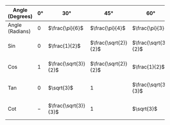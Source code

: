 | Angle (Degrees) | 0° | 30° | 45° | 60° | 90° | 120° | 135° | 150° | 180° | 210° | 225° | 240° | 270° | 300° | 315° | 330° | 360° |
| ---------------------- | -- | --- | --- | --- | --- | ---- | ---- | ---- | ---- | ---- | ---- | ---- | ---- | ---- | ---- | ---- | ---- |
| Angle (Radians)        | 0  | $\frac{\pi}{6}$ | $\frac{\pi}{4}$ | $\frac{\pi}{3}$ | $\frac{\pi}{2}$ | $\frac{2\pi}{3}$ | $\frac{3\pi}{4}$ | $\frac{5\pi}{6}$ | $\pi$ | $\frac{7\pi}{6}$ | $\frac{5\pi}{4}$ | $\frac{4\pi}{3}$ | $\frac{3\pi}{2}$ | $\frac{5\pi}{3}$ | $\frac{7\pi}{4}$ | $\frac{11\pi}{6}$ | $2\pi$ |
| Sin                    | 0  | $\frac{1}{2}$ | $\frac{\sqrt{2}}{2}$ | $\frac{\sqrt{3}}{2}$ | 1 | $\frac{\sqrt{3}}{2}$ | $\frac{\sqrt{2}}{2}$ | $\frac{1}{2}$ | 0 | $-\frac{1}{2}$ | $-\frac{\sqrt{2}}{2}$ | $-\frac{\sqrt{3}}{2}$ | $-1$ | $-\frac{\sqrt{3}}{2}$ | $-\frac{\sqrt{2}}{2}$ | $-\frac{1}{2}$ | 0 |
| Cos                    | 1  | $\frac{\sqrt{3}}{2}$ | $\frac{\sqrt{2}}{2}$ | $\frac{1}{2}$ | 0 | $-\frac{1}{2}$ | $-\frac{\sqrt{2}}{2}$ | $-\frac{\sqrt{3}}{2}$ | $-1$ | $-\frac{\sqrt{3}}{2}$ | $-\frac{\sqrt{2}}{2}$ | $-\frac{1}{2}$ | 0 | $\frac{1}{2}$ | $\frac{\sqrt{2}}{2}$ | $\frac{\sqrt{3}}{2}$ | 1 |
| Tan                    | 0  | $\sqrt{3}$ | 1 | $\frac{\sqrt{3}}{3}$ | $-$ | $-\frac{\sqrt{3}}{3}$ | $-1$ | $-\sqrt{3}$ | 0 | $\sqrt{3}$ | 1 | $\frac{\sqrt{3}}{3}$ | $-$ | $-\frac{\sqrt{3}}{3}$ | $-1$ | $-\sqrt{3}$ | 0 |
| Cot                    | $-$ | $\frac{\sqrt{3}}{3}$ | 1 | $\sqrt{3}$ | 0 | $-\sqrt{3}$ | $-1$ | $-\frac{\sqrt{3}}{3}$ | $-$ | $-\frac{\sqrt{3}}{3}$ | $-1$ | $-\sqrt{3}$ | 0 | $\sqrt{3}$ | 1 | $\frac{\sqrt{3}}{3}$ | $-$ |
